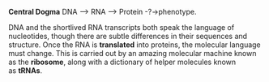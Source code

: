 **Central Dogma**
DNA​ --> RNA --> ​Protein -?-> ​phenotype.

DNA and the shortlived RNA transcripts both speak the language of nucleotides, though there are subtle differences in their sequences and structure. Once the RNA is **translated** into proteins, the molecular language must change. This is carried out by an amazing molecular machine known as the **ribosome**, along with a dictionary of helper molecules known as **tRNAs**.